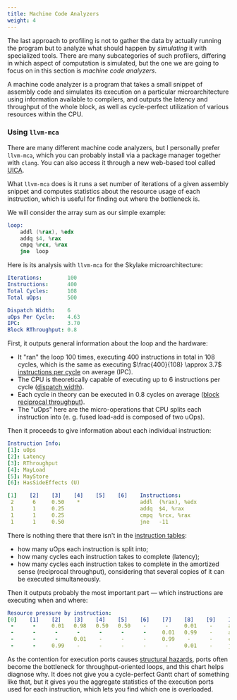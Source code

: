 ```yaml
---
title: Machine Code Analyzers
weight: 4
---
```


The last approach to profiling is not to gather the data by actually running the program but to analyze what should happen by *simulating* it with specialized tools. There are many subcategories of such profilers, differing in which aspect of computation is simulated, but the one we are going to focus on in this section is *machine code analyzers*.

A machine code analyzer is a program that takes a small snippet of assembly code and simulates its execution on a particular microarchitecture using information available to compilers, and outputs the latency and throughput of the whole block, as well as cycle-perfect utilization of various resources within the CPU.

### Using `llvm-mca`

There are many different machine code analyzers, but I personally prefer `llvm-mca`, which you can probably install via a package manager together with `clang`. You can also access it through a new web-based tool called [UICA](https://uica.uops.info).

What `llvm-mca` does is it runs a set number of iterations of a given assembly snippet and computes statistics about the resource usage of each instruction, which is useful for finding out where the bottleneck is.

We will consider the array sum as our simple example:

```asm
loop:
    addl (%rax), %edx
    addq $4, %rax
    cmpq %rcx, %rax
    jne	 loop
````

Here is its analysis with `llvm-mca` for the Skylake microarchitecture:

```yaml
Iterations:        100
Instructions:      400
Total Cycles:      108
Total uOps:        500

Dispatch Width:    6
uOps Per Cycle:    4.63
IPC:               3.70
Block RThroughput: 0.8
```

First, it outputs general information about the loop and the hardware:

- It "ran" the loop 100 times, executing 400 instructions in total in 108 cycles, which is the same as executing $\frac{400}{108} \approx 3.7$ [instructions per cycle](/hpc/complexity/hardware) on average (IPC).
- The CPU is theoretically capable of executing up to 6 instructions per cycle ([dispatch width](/hpc/architecture/layout)).
- Each cycle in theory can be executed in 0.8 cycles on average ([block reciprocal throughput](/hpc/pipelining/tables)).
- The "uOps" here are the micro-operations that CPU splits each instruction into (e. g. fused load-add is composed of two uOps).

Then it proceeds to give information about each individual instruction: 

```yaml
Instruction Info:
[1]: uOps
[2]: Latency
[3]: RThroughput
[4]: MayLoad
[5]: MayStore
[6]: HasSideEffects (U)

[1]    [2]    [3]    [4]    [5]    [6]    Instructions:
 2      6     0.50    *                   addl	(%rax), %edx
 1      1     0.25                        addq	$4, %rax
 1      1     0.25                        cmpq	%rcx, %rax
 1      1     0.50                        jne	-11
```

There is nothing there that there isn't in the [instruction tables](/hpc/pipelining/tables):

- how many uOps each instruction is split into;
- how many cycles each instruction takes to complete (latency);
- how many cycles each instruction takes to complete in the amortized sense (reciprocal throughput), considering that several copies of it can be executed simultaneously.

Then it outputs probably the most important part — which instructions are executing when and where:

```yaml
Resource pressure by instruction:
[0]    [1]    [2]    [3]    [4]    [5]    [6]    [7]    [8]    [9]    Instructions:
 -      -     0.01   0.98   0.50   0.50    -      -     0.01    -     addl (%rax), %edx
 -      -      -      -      -      -      -     0.01   0.99    -     addq $4, %rax
 -      -      -     0.01    -      -      -     0.99    -      -     cmpq %rcx, %rax
 -      -     0.99    -      -      -      -      -     0.01    -     jne  -11
```

As the contention for execution ports causes [structural hazards](/hpc/pipelining/hazards), ports often become the bottleneck for throughput-oriented loops, and this chart helps diagnose why. It does not give you a cycle-perfect Gantt chart of something like that, but it gives you the aggregate statistics of the execution ports used for each instruction, which lets you find which one is overloaded.

<!--

A CPU is a very complicated thing, but in essence, there are several "ports" that specialize on particular kinds of instructions. These ports often become the bottleneck, and the chart above helps in diagnosing why.

We are not ready to discuss how this works yet, but will talk about it in detail in the last chapter.

-->

